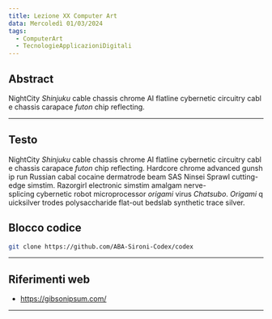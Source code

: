 ```yaml
---
title: Lezione XX Computer Art
data: Mercoledì 01/03/2024
tags:
  - ComputerArt
  - TecnologieApplicazioniDigitali
---
```


## Abstract

NightCity _Shinjuku_ cable chassis chrome AI flatline cybernetic circuitry cable chassis carapace _futon_ chip reflecting.

---

## Testo

NightCity _Shinjuku_ cable chassis chrome AI flatline cybernetic circuitry cable chassis carapace _futon_ chip reflecting. Hardcore chrome advanced gunship run Russian cabal cocaine dermatrode beam SAS Ninsei Sprawl cutting-edge simstim. Razorgirl electronic simstim amalgam nerve-splicing cybernetic robot microprocessor _origami_ virus _Chatsubo_. _Origami_ quicksilver trodes polysaccharide flat-out bedslab synthetic trace silver.

## Blocco codice

```bash
git clone https://github.com/ABA-Sironi-Codex/codex
```

---

## Riferimenti web

- https://gibsonipsum.com/

---